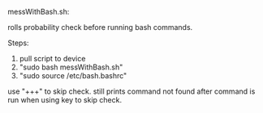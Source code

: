 messWithBash.sh:

rolls probability check before running bash commands.


Steps:
1. pull script to device
2. "sudo bash messWithBash.sh"
3. "sudo source /etc/bash.bashrc"

use "+++" to skip check. 
still prints command not found after command is run when using key to skip check.
